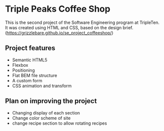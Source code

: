 # Triple Peaks Coffee Shop

This is the second project of the Software Engineering program at TripleTen. It was created using HTML and CSS, based on the design brief.
(https://grizzlebare.github.io/se_project_coffeeshop/)
## Project features

- Semantic HTML5
- Flexbox
- Positioning
- Flat BEM file structure
- A custom form
- CSS animation and transform

## Plan on improving the project

- Changing display of each section
- Change color scheme of site
- change recipe section to allow rotating recipes
